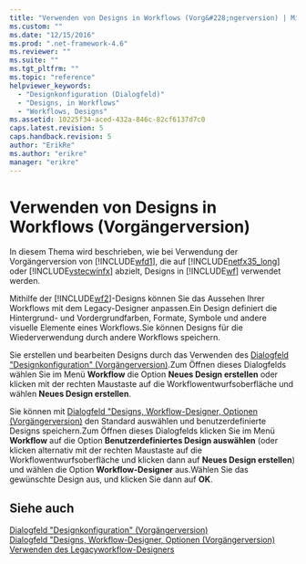 ```yaml
---
title: "Verwenden von Designs in Workflows (Vorg&#228;ngerversion) | Microsoft Docs"
ms.custom: ""
ms.date: "12/15/2016"
ms.prod: ".net-framework-4.6"
ms.reviewer: ""
ms.suite: ""
ms.tgt_pltfrm: ""
ms.topic: "reference"
helpviewer_keywords: 
  - "Designkonfiguration (Dialogfeld)"
  - "Designs, in Workflows"
  - "Workflows, Designs"
ms.assetid: 10225f34-aced-432a-846c-82cf6137d7c0
caps.latest.revision: 5
caps.handback.revision: 5
author: "ErikRe"
ms.author: "erikre"
manager: "erikre"
---
```

# Verwenden von Designs in Workflows (Vorg&#228;ngerversion)
In diesem Thema wird beschrieben, wie bei Verwendung der Vorgängerversion von [!INCLUDE[wfd1](../workflow-designer/includes/wfd1_md.md)], die auf [!INCLUDE[netfx35_long](../workflow-designer/includes/netfx35_long_md.md)] oder [!INCLUDE[vstecwinfx](../workflow-designer/includes/vstecwinfx_md.md)] abzielt, Designs in [!INCLUDE[wf](../workflow-designer/includes/wf_md.md)] verwendet werden.  
  
 Mithilfe der [!INCLUDE[wf2](../workflow-designer/includes/wf2_md.md)]\-Designs können Sie das Aussehen Ihrer Workflows mit dem Legacy\-Designer anpassen.Ein Design definiert die Hintergrund\- und Vordergrundfarben, Formate, Symbole und andere visuelle Elemente eines Workflows.Sie können Designs für die Wiederverwendung durch andere Workflows speichern.  
  
 Sie erstellen und bearbeiten Designs durch das Verwenden des [Dialogfeld "Designkonfiguration" \(Vorgängerversion\)](../workflow-designer/theme-configuration-dialog-box-legacy.md).Zum Öffnen dieses Dialogfelds wählen Sie im Menü **Workflow** die Option **Neues Design erstellen** oder klicken mit der rechten Maustaste auf die Workflowentwurfsoberfläche und wählen **Neues Design erstellen**.  
  
 Sie können mit [Dialogfeld "Designs, Workflow\-Designer, Optionen \(Vorgängerversion\)](../workflow-designer/themes-workflow-designer-options-dialog-box-legacy.md) den Standard auswählen und benutzerdefinierte Designs speichern.Zum Öffnen dieses Dialogfelds klicken Sie im Menü **Workflow** auf die Option **Benutzerdefiniertes Design auswählen** \(oder klicken alternativ mit der rechten Maustaste auf die Workflowentwurfsoberfläche und klicken dann auf **Neues Design erstellen**\) und wählen die Option **Workflow\-Designer** aus.Wählen Sie das gewünschte Design aus, und klicken Sie dann auf **OK**.  
  
## Siehe auch  
 [Dialogfeld "Designkonfiguration" \(Vorgängerversion\)](../workflow-designer/theme-configuration-dialog-box-legacy.md)   
 [Dialogfeld "Designs, Workflow\-Designer, Optionen \(Vorgängerversion\)](../workflow-designer/themes-workflow-designer-options-dialog-box-legacy.md)   
 [Verwenden des Legacyworkflow\-Designers](../workflow-designer/using-the-legacy-workflow-designer.md)